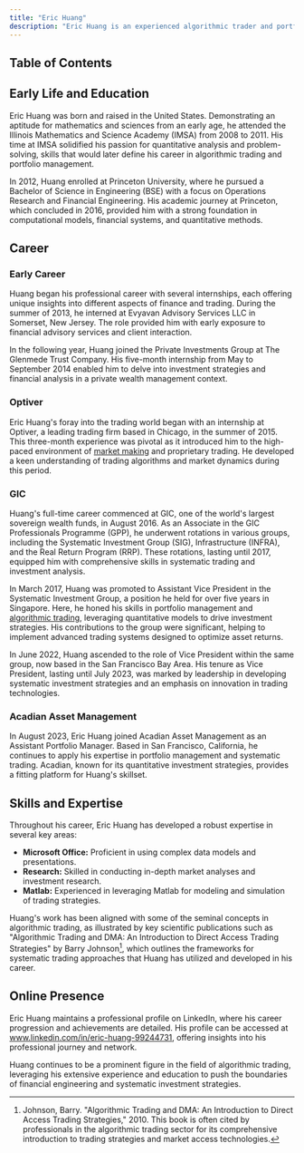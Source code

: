 ```yaml
---
title: "Eric Huang"
description: "Eric Huang is an experienced algorithmic trader and portfolio manager with expertise in quantitative analysis and systematic investment strategies."
---
```




## Table of Contents

## Early Life and Education

Eric Huang was born and raised in the United States. Demonstrating an aptitude for mathematics and sciences from an early age, he attended the Illinois Mathematics and Science Academy (IMSA) from 2008 to 2011. His time at IMSA solidified his passion for quantitative analysis and problem-solving, skills that would later define his career in algorithmic trading and portfolio management.

In 2012, Huang enrolled at Princeton University, where he pursued a Bachelor of Science in Engineering (BSE) with a focus on Operations Research and Financial Engineering. His academic journey at Princeton, which concluded in 2016, provided him with a strong foundation in computational models, financial systems, and quantitative methods.

## Career

### Early Career

Huang began his professional career with several internships, each offering unique insights into different aspects of finance and trading. During the summer of 2013, he interned at Evyavan Advisory Services LLC in Somerset, New Jersey. The role provided him with early exposure to financial advisory services and client interaction.

In the following year, Huang joined the Private Investments Group at The Glenmede Trust Company. His five-month internship from May to September 2014 enabled him to delve into investment strategies and financial analysis in a private wealth management context.

### Optiver

Eric Huang's foray into the trading world began with an internship at Optiver, a leading trading firm based in Chicago, in the summer of 2015. This three-month experience was pivotal as it introduced him to the high-paced environment of [market making](/wiki/market-making) and proprietary trading. He developed a keen understanding of trading algorithms and market dynamics during this period.

### GIC

Huang's full-time career commenced at GIC, one of the world's largest sovereign wealth funds, in August 2016. As an Associate in the GIC Professionals Programme (GPP), he underwent rotations in various groups, including the Systematic Investment Group (SIG), Infrastructure (INFRA), and the Real Return Program (RRP). These rotations, lasting until 2017, equipped him with comprehensive skills in systematic trading and investment analysis.

In March 2017, Huang was promoted to Assistant Vice President in the Systematic Investment Group, a position he held for over five years in Singapore. Here, he honed his skills in portfolio management and [algorithmic trading](/wiki/algorithmic-trading), leveraging quantitative models to drive investment strategies. His contributions to the group were significant, helping to implement advanced trading systems designed to optimize asset returns.

In June 2022, Huang ascended to the role of Vice President within the same group, now based in the San Francisco Bay Area. His tenure as Vice President, lasting until July 2023, was marked by leadership in developing systematic investment strategies and an emphasis on innovation in trading technologies.

### Acadian Asset Management

In August 2023, Eric Huang joined Acadian Asset Management as an Assistant Portfolio Manager. Based in San Francisco, California, he continues to apply his expertise in portfolio management and systematic trading. Acadian, known for its quantitative investment strategies, provides a fitting platform for Huang's skillset.

## Skills and Expertise

Throughout his career, Eric Huang has developed a robust expertise in several key areas:
- **Microsoft Office:** Proficient in using complex data models and presentations.
- **Research:** Skilled in conducting in-depth market analyses and investment research.
- **Matlab:** Experienced in leveraging Matlab for modeling and simulation of trading strategies.

Huang's work has been aligned with some of the seminal concepts in algorithmic trading, as illustrated by key scientific publications such as "Algorithmic Trading and DMA: An Introduction to Direct Access Trading Strategies" by Barry Johnson[^1], which outlines the frameworks for systematic trading approaches that Huang has utilized and developed in his career.

## Online Presence

Eric Huang maintains a professional profile on LinkedIn, where his career progression and achievements are detailed. His profile can be accessed at www.linkedin.com/in/eric-huang-99244731, offering insights into his professional journey and network.

[^1]: Johnson, Barry. "Algorithmic Trading and DMA: An Introduction to Direct Access Trading Strategies," 2010. This book is often cited by professionals in the algorithmic trading sector for its comprehensive introduction to trading strategies and market access technologies.

Huang continues to be a prominent figure in the field of algorithmic trading, leveraging his extensive experience and education to push the boundaries of financial engineering and systematic investment strategies.